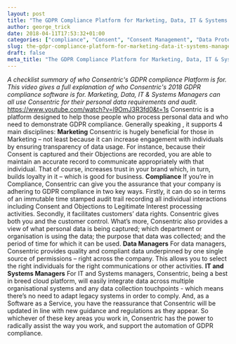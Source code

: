 ```yaml
---
layout: post
title: "The GDPR Compliance Platform for Marketing, Data, IT & Systems Managers"
author: george_trick
date: 2018-04-11T17:53:32+01:00
categories: ["compliance", "Consent", "Consent Management", "Data Protection", "digital marketing", "GDPR", "GDPR Compliance", "General Data Protection Regulation", "Opinions"]
slug: the-gdpr-compliance-platform-for-marketing-data-it-systems-managers
draft: false
meta_title: "The GDPR Compliance Platform for Marketing, Data, IT & Systems Managers"
---
```


_A checklist summary of who Consentric's GDPR compliance Platform is for. This video gives a full explanation of who Consentric's 2018 GDPR compliance software is for. Marketing, Data, IT & Systems Managers can all use Consentric for their personal data requirements and audit._ https://www.youtube.com/watch?v=l9OmJ3R3fd0&t=1s Consentric is a platform designed to help those people who process personal data and who need to demonstrate GDPR compliance. Generally speaking , it supports 4 main disciplines: **Marketing** Consentric is hugely beneficial for those in Marketing – not least because it can increase engagement with individuals by ensuring transparency of data usage. For instance, because their Consent is captured and their Objections are recorded, you are able to maintain an accurate record to communicate appropriately with that individual. That of course, increases trust in your brand which, in turn, builds loyalty in it – which is good for business. **Compliance** If you’re in Compliance, Consentric can give you the assurance that your company is adhering to GDPR compliance in two key ways. Firstly, it can do so in terms of an immutable time stamped audit trail recording all individual interactions including Consent and Objections to Legitimate Interest processing activities. Secondly, it facilitates customers’ data rights. Consentric gives both you and the customer control. What’s more, Consentric also provides a view of what personal data is being captured; which department or organisation is using the data; the purpose that data was collected; and the period of time for which it can be used. **Data Managers** For data managers, Consentric provides quality and compliant data underpinned by one single source of permissions – right across the company. This allows you to select the right individuals for the right communications or other activities. **IT and Systems Managers** For IT and Systems managers, Consentric, being a best in breed cloud platform, will easily integrate data across multiple organisational systems and any data collection touchpoints - which means there’s no need to adapt legacy systems in order to comply. And, as a Software as a Service, you have the reassurance that Consentric will be updated in line with new guidance and regulations as they appear. So whichever of these key areas you work in, Consentric has the power to radically assist the way you work, and support the automation of GDPR compliance.
